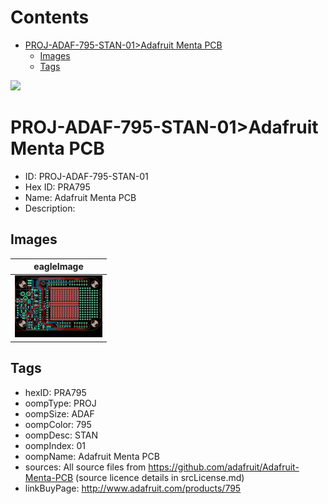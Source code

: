 



Contents
========

* [PROJ-ADAF-795-STAN-01>Adafruit Menta PCB](#proj-adaf-795-stan-01adafruit-menta-pcb)
	* [Images](#images)
	* [Tags](#tags)
  
![][im]
# PROJ-ADAF-795-STAN-01>Adafruit Menta PCB

- ID: PROJ-ADAF-795-STAN-01
- Hex ID: PRA795
- Name: Adafruit Menta PCB
- Description: 

## Images
  
  

|eagleImage|
| :---: |
|[![eagleImage](eagleImage_140.png)](eagleImage_600.png)|

## Tags

- hexID: PRA795
- oompType: PROJ
- oompSize: ADAF
- oompColor: 795
- oompDesc: STAN
- oompIndex: 01
- oompName: Adafruit Menta PCB
- sources: All source files from https://github.com/adafruit/Adafruit-Menta-PCB (source licence details in srcLicense.md)
- linkBuyPage: http://www.adafruit.com/products/795



[im]: eagleImage_450.png

